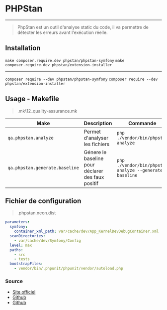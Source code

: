 # PHPStan

---

> PhpStan est un outil d'analyse static du code, il va permettre de détecter les erreurs avant l'exécution réelle.

## Installation

`make composer.require.dev phpstan/phpstan-symfony`
`make composer.require.dev phpstan/extension-installer`

---

`composer require --dev phpstan/phpstan-symfony`
`composer require --dev phpstan/extension-installer`

## Usage - Makefile

> .mk\12_quality-assurance.mk

| Make                            | Description                                       | Commande                                                |
| ------------------------------- | ------------------------------------------------- | ------------------------------------------------------- |
| `qa.phpstan.analyze`            | Permet d'analyser les fichiers                    | `php ./vendor/bin/phpstan analyze`                      |
| `qa.phpstan.generate.baseline`  | Génere le baseline pour déclarer des faux positif | `php ./vendor/bin/phpstan analyze --generate-baseline`  |

## Fichier de configuration

> .phpstan.neon.dist

```yaml
parameters:
  symfony:
    container_xml_path: var/cache/dev/App_KernelDevDebugContainer.xml
  scanDirectories:
    - var/cache/dev/Symfony/Config
  level: max
  paths:
    - src
    - tests
  bootstrapFiles:
    - vendor/bin/.phpunit/phpunit/vendor/autoload.php
```

### Source

- [Site officiel](https://phpstan.org/)
- [Github](https://github.com/phpstan/phpstan-symfony)
- [Github](https://github.com/phpstan/extension-installer)
